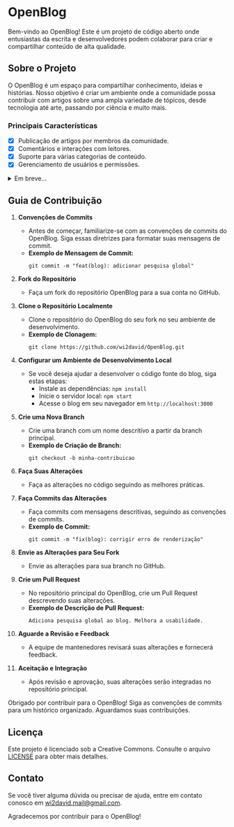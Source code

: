 # OpenBlog

Bem-vindo ao OpenBlog! Este é um projeto de código aberto onde entusiastas da escrita e desenvolvedores podem colaborar para criar e compartilhar conteúdo de alta qualidade.

## Sobre o Projeto

O OpenBlog é um espaço para compartilhar conhecimento, ideias e histórias. Nosso objetivo é criar um ambiente onde a comunidade possa contribuir com artigos sobre uma ampla variedade de tópicos, desde tecnologia até arte, passando por ciência e muito mais.

### Principais Características

- [x] Publicação de artigos por membros da comunidade.
- [x] Comentários e interações com leitores.
- [x] Suporte para várias categorias de conteúdo.
- [x] Gerenciamento de usuários e permissões.

<details>
  <summary>Em breve...</summary>
<h2>Como Contribuir</h2>

Se você deseja contribuir para o OpenBlog, estamos felizes em tê-lo a bordo! Aqui estão as etapas para começar:

1. **Crie uma Conta**: Antes de começar a contribuir, crie uma conta em nossa plataforma.

2. **Escolha um Tópico**: Escolha um tópico ou assunto para o seu artigo. Certifique-se de que ele se encaixe em uma das categorias existentes ou proponha uma nova.

3. **Escreva seu Artigo**: Escreva seu artigo em formato Markdown ou HTML. Certifique-se de seguir nossas diretrizes de estilo, que podem ser encontradas no arquivo [STYLE_GUIDE.md](STYLE_GUIDE.md).

4. **Envie seu Artigo**: Faça um fork deste repositório, adicione seu artigo à pasta `/articles` e crie um Pull Request.

5. **Revisão e Publicação**: Nossa equipe de revisores avaliará seu artigo, fornecendo feedback e sugestões. Uma vez aprovado, seu artigo será publicado no blog.

## Estrutura do Projeto

- `/articles`: Este diretório contém os artigos do blog.
- `/images`: Aqui você pode armazenar imagens relacionadas aos artigos.
- `/docs`: Documentação sobre o projeto.
</details>

## Guia de Contribuição

1. **Convenções de Commits**
   - Antes de começar, familiarize-se com as convenções de commits do OpenBlog. Siga essas diretrizes para formatar suas mensagens de commit.
   - **Exemplo de Mensagem de Commit:**
     ```plaintext
     git commit -m "feat(blog): adicionar pesquisa global"
     ```

2. **Fork do Repositório**
   - Faça um fork do repositório OpenBlog para a sua conta no GitHub.

3. **Clone o Repositório Localmente**
   - Clone o repositório do OpenBlog do seu fork no seu ambiente de desenvolvimento.
   - **Exemplo de Clonagem:**
     ```shell
     git clone https://github.com/wi2david/OpenBlog.git
     ```

4. **Configurar um Ambiente de Desenvolvimento Local**
   - Se você deseja ajudar a desenvolver o código fonte do blog, siga estas etapas:
     - Instale as dependências: `npm install`
     - Inicie o servidor local: `npm start`
     - Acesse o blog em seu navegador em `http://localhost:3000`

5. **Crie uma Nova Branch**
   - Crie uma branch com um nome descritivo a partir da branch principal.
   - **Exemplo de Criação de Branch:**
     ```shell
     git checkout -b minha-contribuicao
     ```

6. **Faça Suas Alterações**
   - Faça as alterações no código seguindo as melhores práticas.

7. **Faça Commits das Alterações**
   - Faça commits com mensagens descritivas, seguindo as convenções de commits.
   - **Exemplo de Commit:**
     ```shell
     git commit -m "fix(blog): corrigir erro de renderização"
     ```

8. **Envie as Alterações para Seu Fork**
   - Envie as alterações para sua branch no GitHub.

9. **Crie um Pull Request**
   - No repositório principal do OpenBlog, crie um Pull Request descrevendo suas alterações.
   - **Exemplo de Descrição de Pull Request:**
     ```plaintext
     Adiciona pesquisa global ao blog. Melhora a usabilidade.
     ```

10. **Aguarde a Revisão e Feedback**
    - A equipe de mantenedores revisará suas alterações e fornecerá feedback.

11. **Aceitação e Integração**
    - Após revisão e aprovação, suas alterações serão integradas no repositório principal.

Obrigado por contribuir para o OpenBlog! Siga as convenções de commits para um histórico organizado. Aguardamos suas contribuições.



## Licença

Este projeto é licenciado sob a Creative Commons. Consulte o arquivo [LICENSE](LICENSE) para obter mais detalhes.

## Contato

Se você tiver alguma dúvida ou precisar de ajuda, entre em contato conosco em [wi2david.mail@gmail.com](mailto:wi2david.mail@gmail.com).

Agradecemos por contribuir para o OpenBlog!
